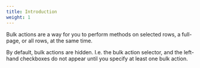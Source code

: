 ```yaml
---
title: Introduction
weight: 1
---
```


Bulk actions are a way for you to perform methods on selected rows, a full-page, or all rows, at the same time.

By default, bulk actions are hidden. I.e. the bulk action selector, and the left-hand checkboxes do not appear until you specify at least one bulk action.
